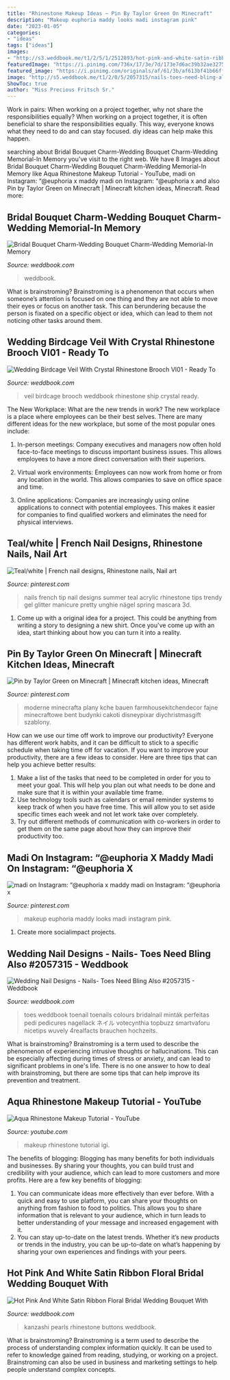 ```yaml
---
title: "Rhinestone Makeup Ideas ~ Pin By Taylor Green On Minecraft"
description: "Makeup euphoria maddy looks madi instagram pink"
date: "2023-01-05"
categories:
- "ideas"
tags: ["ideas"]
images:
- "http://s3.weddbook.me/t1/2/5/1/2512893/hot-pink-and-white-satin-ribbon-floral-bridal-wedding-bouquet-with-brooches-lace-and-pearls-flowers-kanzashi-roses-rhinestone-buttons.jpg"
featuredImage: "https://i.pinimg.com/736x/17/3e/7d/173e7d6ac39b32ae32752d2215fa111d.jpg"
featured_image: "https://i.pinimg.com/originals/af/61/3b/af613bf41b66ff2a5209b0dbc5fd8a69.jpg"
image: "http://s5.weddbook.me/t1/2/0/5/2057315/nails-toes-need-bling-also-rhinestone-bridal-nail-pinterest.jpg"
ShowToc: true
author: "Miss Precious Fritsch Sr."
---
```



Work in pairs: When working on a project together, why not share the responsibilities equally?
When working on a project together, it is often beneficial to share the responsibilities equally. This way, everyone knows what they need to do and can stay focused. diy ideas can help make this happen.

	

		
searching about Bridal Bouquet Charm-Wedding Bouquet Charm-Wedding Memorial-In Memory you've visit to the right web. We have 8 Images about Bridal Bouquet Charm-Wedding Bouquet Charm-Wedding Memorial-In Memory like Aqua Rhinestone Makeup Tutorial - YouTube, madi on Instagram: “@euphoria x maddy madi on Instagram: “@euphoria x and also Pin by Taylor Green on Minecraft | Minecraft kitchen ideas, Minecraft. Read more:
		
    
## Bridal Bouquet Charm-Wedding Bouquet Charm-Wedding Memorial-In Memory

<img loading=lazy src="http://s3.weddbook.me/t1/2/4/8/2484108/bridal-bouquet-charm-wedding-bouquet-charm-wedding-memorial-in-memory-of-dad-bridal-gift-gift-for-bride-walk-with-me-dad.jpg" onerror="this.onerror=null;this.src='https://tse1.mm.bing.net/th?id=OIP.bdamyw0LLeDId3qNTVyxKgHaLG&amp;pid=15.1';" alt="Bridal Bouquet Charm-Wedding Bouquet Charm-Wedding Memorial-In Memory">

_Source: weddbook.com_

>weddbook. 

	

What is brainstroming?
Brainstroming is a phenomenon that occurs when someone’s attention is focused on one thing and they are not able to move their eyes or focus on another task. This can berundering because the person is fixated on a specific object or idea, which can lead to them not noticing other tasks around them.

    
## Wedding Birdcage Veil With Crystal Rhinestone Brooch VI01 - Ready To

<img loading=lazy src="http://s3.weddbook.me/t1/2/2/1/2215484/wedding-birdcage-veil-with-crystal-rhinestone-brooch-vi01-ready-to-ship.jpg" onerror="this.onerror=null;this.src='https://tse4.mm.bing.net/th?id=OIP.1NZn_qr8mrqe1r6HexJ1MwHaJm&amp;pid=15.1';" alt="Wedding Birdcage Veil With Crystal Rhinestone Brooch VI01 - Ready To">

_Source: weddbook.com_

>veil birdcage brooch weddbook rhinestone ship crystal ready. 

	

The New Workplace: What are the new trends in work?
The new workplace is a place where employees can be their best selves. There are many different ideas for the new workplace, but some of the most popular ones include:
1. In-person meetings: Company executives and managers now often hold face-to-face meetings to discuss important business issues. This allows employees to have a more direct conversation with their superiors.

2. Virtual work environments: Employees can now work from home or from any location in the world. This allows companies to save on office space and time.

3. Online applications: Companies are increasingly using online applications to connect with potential employees. This makes it easier for companies to find qualified workers and eliminates the need for physical interviews.

    
## Teal/white | French Nail Designs, Rhinestone Nails, Nail Art

<img loading=lazy src="https://i.pinimg.com/736x/1f/e4/f6/1fe4f6ccfe1308143d13baf2f65829ec--round-nails-art-tips.jpg" onerror="this.onerror=null;this.src='https://tse4.mm.bing.net/th?id=OIP.jYWKFg9OLispNBMGliq75QHaIN&amp;pid=15.1';" alt="Teal/white | French nail designs, Rhinestone nails, Nail art">

_Source: pinterest.com_

>nails french tip nail designs summer teal acrylic rhinestone tips trendy gel glitter manicure pretty unghie nägel spring mascara 3d. 

	

1. Come up with a original idea for a project. This could be anything from writing a story to designing a new shirt. Once you've come up with an idea, start thinking about how you can turn it into a reality. 

    
## Pin By Taylor Green On Minecraft | Minecraft Kitchen Ideas, Minecraft

<img loading=lazy src="https://i.pinimg.com/originals/af/61/3b/af613bf41b66ff2a5209b0dbc5fd8a69.jpg" onerror="this.onerror=null;this.src='https://tse2.mm.bing.net/th?id=OIP.43hAfrxaA6hdh8NLT1K9mQHaFj&amp;pid=15.1';" alt="Pin by Taylor Green on Minecraft | Minecraft kitchen ideas, Minecraft">

_Source: pinterest.com_

>moderne minecrafta plany kche bauen farmhousekitchendecor fajne minecraftowe bent budynki cakoti disneypixar diychristmasgift szablony. 

	

How can we use our time off work to improve our productivity?
Everyone has different work habits, and it can be difficult to stick to a specific schedule when taking time off for vacation. If you want to improve your productivity, there are a few ideas to consider. Here are three tips that can help you achieve better results: 
1. Make a list of the tasks that need to be completed in order for you to meet your goal. This will help you plan out what needs to be done and make sure that it is within your available time frame. 
2. Use technology tools such as calendars or email reminder systems to keep track of when you have free time. This will allow you to set aside specific times each week and not let work take over completely. 
3. Try out different methods of communication with co-workers in order to get them on the same page about how they can improve their productivity too.

    
## Madi On Instagram: “@euphoria X Maddy Madi On Instagram: “@euphoria X

<img loading=lazy src="https://i.pinimg.com/736x/17/3e/7d/173e7d6ac39b32ae32752d2215fa111d.jpg" onerror="this.onerror=null;this.src='https://tse1.mm.bing.net/th?id=OIP.8sgDaxApP2PtHOEjN6JXJgHaHa&amp;pid=15.1';" alt="madi on Instagram: “@euphoria x maddy madi on Instagram: “@euphoria x">

_Source: pinterest.com_

>makeup euphoria maddy looks madi instagram pink. 

	

1. Create more socialimpact projects.

    
## Wedding Nail Designs - Nails- Toes Need Bling Also #2057315 - Weddbook

<img loading=lazy src="http://s5.weddbook.me/t1/2/0/5/2057315/nails-toes-need-bling-also-rhinestone-bridal-nail-pinterest.jpg" onerror="this.onerror=null;this.src='https://tse3.mm.bing.net/th?id=OIP.SXgKSXhv47ibKYKy8TZ70wHaJ3&amp;pid=15.1';" alt="Wedding Nail Designs - Nails- Toes Need Bling Also #2057315 - Weddbook">

_Source: weddbook.com_

>toes weddbook toenail toenails colours bridalnail minták perfeitas pedi pedicures nagellack ネイル votecynthia topbuzz smartvaforu nicetips wuvely 4realfacts brauchen hochzeits. 

	

What is brainstroming?
Brainstroming is a term used to describe the phenomenon of experiencing intrusive thoughts or hallucinations. This can be especially affecting during times of stress or anxiety, and can lead to significant problems in one's life. There is no one answer to how to deal with brainstroming, but there are some tips that can help improve its prevention and treatment.

    
## Aqua Rhinestone Makeup Tutorial - YouTube

<img loading=lazy src="http://i.ytimg.com/vi/07S0z_e-igI/maxresdefault.jpg" onerror="this.onerror=null;this.src='https://tse1.mm.bing.net/th?id=OIP.zwZTPqriXmE5zf6-ojLkvgHaEK&amp;pid=15.1';" alt="Aqua Rhinestone Makeup Tutorial - YouTube">

_Source: youtube.com_

>makeup rhinestone tutorial igi. 

	

The benefits of blogging:
Blogging has many benefits for both individuals and businesses. By sharing your thoughts, you can build trust and credibility with your audience, which can lead to more customers and more profits. Here are a few key benefits of blogging: 
1. You can communicate ideas more effectively than ever before. With a quick and easy to use platform, you can share your thoughts on anything from fashion to food to politics. This allows you to share information that is relevant to your audience, which in turn leads to better understanding of your message and increased engagement with it. 
2. You can stay up-to-date on the latest trends. Whether it’s new products or trends in the industry, you can be up-to-date on what’s happening by sharing your own experiences and findings with your peers.

    
## Hot Pink And White Satin Ribbon Floral Bridal Wedding Bouquet With

<img loading=lazy src="http://s3.weddbook.me/t1/2/5/1/2512893/hot-pink-and-white-satin-ribbon-floral-bridal-wedding-bouquet-with-brooches-lace-and-pearls-flowers-kanzashi-roses-rhinestone-buttons.jpg" onerror="this.onerror=null;this.src='https://tse1.mm.bing.net/th?id=OIP.NlzGBnONYm__qZv_aqA4pgHaHM&amp;pid=15.1';" alt="Hot Pink And White Satin Ribbon Floral Bridal Wedding Bouquet With">

_Source: weddbook.com_

>kanzashi pearls rhinestone buttons weddbook. 

	

What is brainstroming?
Brainstroming is a term used to describe the process of understanding complex information quickly. It can be used to refer to knowledge gained from reading, studying, or working on a project. Brainstroming can also be used in business and marketing settings to help people understand complex concepts.


